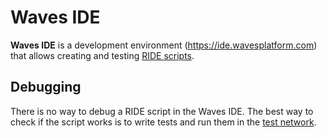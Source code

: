 # Waves IDE

 **Waves IDE** is a development environment (<https://ide.wavesplatform.com>) that allows creating and testing [RIDE scripts](/ride/ride-script.md).

## Debugging

There is no way to debug a RIDE script in the Waves IDE. The best way to check if the script works is to write tests and run them in the [test network](/blockchain/test-network.md).
